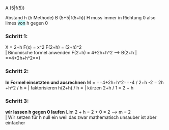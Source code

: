 A (5|f(5))

Abstand h (h Methode)
B (5+5|f(5+h))
H muss immer in Richtung 0 also limes <mark style="background: #ABF7F7A6;">von</mark> h gegen 0

### Schritt 1:
X = 2+h
F(x) = x^2
F(2+h) = (2+h)^2                                                               
| Binomische formel anwenden
F(2+h) = 4+2h+h^2 —> B(2+h | ==4+2h+h^2==)

### Schritt 2: 
**In Formel einsetzten und ausrechnen**
M = ==4+2h+h^2==-4 / 2+h -2 =
2h +h^2 / h =                                       | faktorisieren 
h(2+h) / h =                                          | kürzen
2+h / 1 =
2 + h

### Schritt 3:
**wir lassen h gegen 0 laufen**
Lim 2 + h = 2 + 0 = 2 —> m = 2               
| Wir setzen für h null ein weil das zwar mathematisch unsauber ist aber einfacher 
